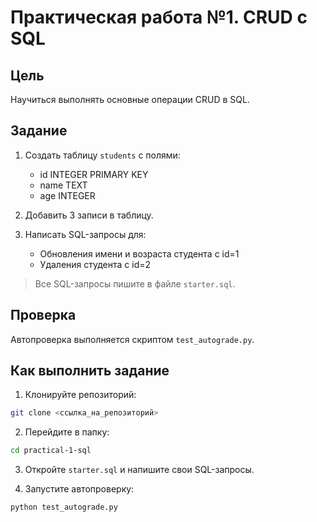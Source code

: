 # Практическая работа №1. CRUD с SQL

## Цель
Научиться выполнять основные операции CRUD в SQL.

## Задание
1. Создать таблицу `students` с полями:
   - id INTEGER PRIMARY KEY
   - name TEXT
   - age INTEGER

2. Добавить 3 записи в таблицу.

3. Написать SQL-запросы для:
   - Обновления имени и возраста студента с id=1
   - Удаления студента с id=2

> Все SQL-запросы пишите в файле `starter.sql`.

## Проверка
Автопроверка выполняется скриптом `test_autograde.py`.

## Как выполнить задание
1. Клонируйте репозиторий:
```bash
git clone <ссылка_на_репозиторий>
```

2. Перейдите в папку:
```bash
cd practical-1-sql
```

3. Откройте `starter.sql` и напишите свои SQL-запросы.

4. Запустите автопроверку:
```bash
python test_autograde.py
```
